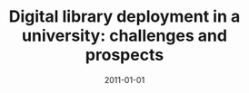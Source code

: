 ---
title: "Digital library deployment in a university: challenges and prospects"
collection: publications
permalink: /publication/2011-01-01-veronica2011digital
date: 2011-01-01
venue: 'Library Hi Tech'
citation: 'Veronica Anunobi, Chinwe, Ignatius Ezeani, Majesty (2011), Digital library deployment in a university: challenges and prospects'
---